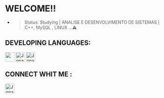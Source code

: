 <h1> WELCOME!! </h1>

- > Status: Studying | ANALISE E DESENVOLVIMENTO DE SISTEMAS | C++, MySQL , LINUX ...⚠️

## DEVELOPING LANGUAGES:
 
 <a>
  <img align="center"  height="30" width"40" src="https://cdn.jsdelivr.net/gh/devicons/devicon/icons/html5/html5-original-wordmark.svg" style="max-width:100%;">
</a>

<a>
  <img align="center" alt="Jonas-linkedin" height="30" width"40" src="https://cdn.jsdelivr.net/gh/devicons/devicon/icons/css3/css3-plain-wordmark.svg" style="max-width:100%;">
</a>

<a>
  <img align="center" alt="Jonas-linkedin" height="30" width"40" src="https://cdn.jsdelivr.net/gh/devicons/devicon/icons/javascript/javascript-plain.svg" style="max-qidth:100%;">
</a>

<h2> CONNECT WHIT ME :</h2>

<a href="https://www.linkedin.com/in/jonas-alexander-8a91bb1a3/"  target="_blank">
  <img align="center" alt="Jonas-linkedin" height="30" width"40" src="https://cdn.jsdelivr.net/gh/devicons/devicon/icons/linkedin/linkedin-original.svg" style="max-qidth:100%;">
</a>

